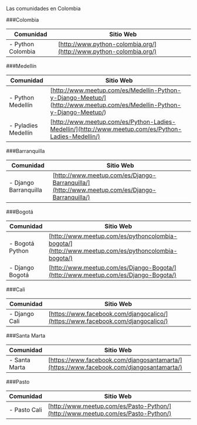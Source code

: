 Las comunidades en Colombia

###Colombia

Comunidad | Sitio Web 
 --- | --- 
- Python Colombia | [http://www.python-colombia.org/](http://www.python-colombia.org/)


###Medellín

Comunidad | Sitio Web 
 --- | --- 
 - Python Medellín | [http://www.meetup.com/es/Medellin-Python-y-Django-Meetup/] (http://www.meetup.com/es/Medellin-Python-y-Django-Meetup/)
 - Pyladies Medellín | [http://www.meetup.com/es/Python-Ladies-Medellin/](http://www.meetup.com/es/Python-Ladies-Medellin/)


###Barranquilla

Comunidad | Sitio Web 
 --- | --- 
- Django Barranquilla | [http://www.meetup.com/es/Django-Barranquilla/](http://www.meetup.com/es/Django-Barranquilla/)


###Bogotá

Comunidad | Sitio Web 
 --- | --- 
- Bogotá Python | [http://www.meetup.com/es/pythoncolombia-bogota/](http://www.meetup.com/es/pythoncolombia-bogota/)
- Django Bogotá | [http://www.meetup.com/es/Django-Bogota/](http://www.meetup.com/es/Django-Bogota/)


###Cali

Comunidad | Sitio Web 
 --- | --- 
 - Django Cali  | [https://www.facebook.com/djangocalico/](https://www.facebook.com/djangocalico/)


###Santa Marta

Comunidad | Sitio Web 
 --- | --- 
- Santa Marta | [https://www.facebook.com/djangosantamarta/](https://www.facebook.com/djangosantamarta/)


###Pasto

Comunidad | Sitio Web 
 --- | --- 
- Pasto Cali | [http://www.meetup.com/es/Pasto-Python/](http://www.meetup.com/es/Pasto-Python/)